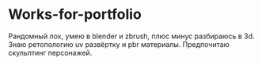 # Works-for-portfolio
Рандомный лох, умею в blender и zbrush, плюс минус разбираюсь в 3d. Знаю ретопологию uv развёртку и pbr материалы. Предпочитаю скульптинг персонажей.
